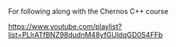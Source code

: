 For following along with the Chernos C++ course 

https://www.youtube.com/playlist?list=PLlrATfBNZ98dudnM48yfGUldqGD0S4FFb
